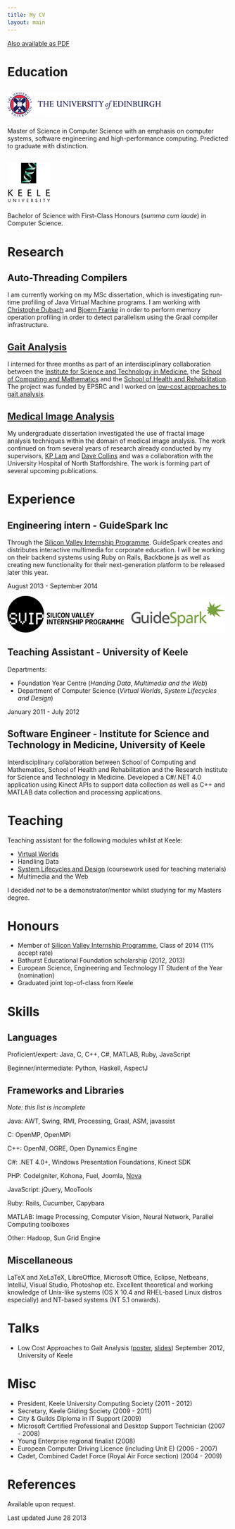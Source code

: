 ```yaml
---
title: My CV
layout: main
---
```


[Also available as PDF](http://chrisatk.in/cv)

# Education

## [![The University of Edinburgh](assets/ed.png)](http://www.inf.ed.ac.uk)

Master of Science in Computer Science with an emphasis on computer systems, software engineering and high-performance computing. Predicted to graduate with distinction.

<!--Modules: [Parallel Programming Languages and Systems](http://www.inf.ed.ac.uk/teaching/courses/ppls), [Compiling Techniques](http://www.inf.ed.ac.uk/teaching/courses/ct), [Parallel Architectures](http://www.inf.ed.ac.uk/teaching/courses/pa), [Multi-Agent Semantic Web Systems](http://www.inf.ed.ac.uk/teaching/courses/masws), [Extreme Computing](http://www.inf.ed.ac.uk/teaching/courses/exc), [Distributed Systems](http://www.inf.ed.ac.uk/teaching/courses/ds), [Design and Analysis of Parallel Algorithms](http://www.inf.ed.ac.uk/teaching/courses/dapa) and Threaded Programming (at [EPCC](http://www.epcc.ed.ac.uk)).-->

<!--Dissertation title: "Dynamic Parallelism Detection in the Java HotSpot Virtual Machine"-->

## [![University of Keele](assets/keele.png)](http://www.scm.keele.ac.uk)
Bachelor of Science with First-Class Honours (*summa cum laude*) in Computer Science.

<!--Modules included: [Advanced Programming Practices](http://www.keele.ac.uk/modcat/2011-2/csc-20004.htm), [Computational Intelligence 1](http://www.keele.ac.uk/modcat/2011-2/csc-20023.htm) and [2](http://www.keele.ac.uk/modcat/2011-2/csc-30020.htm), [Advanced Databases and Applications](http://www.keele.ac.uk/modcat/2011-2/csc-30002.htm) and [Communications and Networks](http://www.keele.ac.uk/modcat/2011-2/csc-30012.htm). I also took additional modules in mathematics, forensic science, Russian language and astrophysics.-->

# Research

## Auto-Threading Compilers
I am currently working on my MSc dissertation, which is investigating run-time profiling of Java Virtual Machine programs. I am working with [Christophe Dubach](http://homepages.inf.ed.ac.uk/cdubach) and [Bjoern Franke](http://homepages.inf.ed.ac.uk/bfranke) in order to perform memory operation profiling in order to detect parallelism using the Graal compiler infrastructure.

## [Gait Analysis](research/gait-analysis.html)
I interned for three months as part of an interdisciplinary collaboration between the [Institute for Science and Technology in Medicine](http://www.keele.ac.uk/istm/), the [School of Computing and Mathematics](http://keele.ac.uk/scm) and the [School of Health and Rehabilitation](http://www.keele.ac.uk/healthandrehabilitation/). The project was funded by EPSRC and I worked on [low-cost approaches to gait analysis](pub/approaches.pdf).

## [Medical Image Analysis](research/apex.html)
My undergraduate dissertation investigated the use of fractal image analysis techniques within the domain of medical image analysis. The work continued on from several years of research already conducted by my supervisors, [KP Lam](http://www.keele.ac.uk/scm/staff/academic/drkplam/) and [Dave Collins](http://www.keele.ac.uk/scm/staff/academic/davidcollins/) and was a collaboration with the University Hospital of North Staffordshire. The work is forming part of several upcoming publications.

# Experience

## Engineering intern - GuideSpark Inc
Through the [Silicon Valley Internship Programme](http://www.siliconvalleyinternship.com). GuideSpark creates and distributes interactive multimedia for corporate education. I will be working on their backend systems using Ruby on Rails, Backbone.js as well as creating new functionality for their next-generation platform to be released later this year.

August 2013 - September 2014

![Silicon Valley Internship Programme](assets/svip-guidespark.png)

## Teaching Assistant - University of Keele

Departments:

* Foundation Year Centre (*Handing Data*, *Multimedia and the Web*)
* Department of Computer Science (*Virtual Worlds*, *System Lifecycles and Design*)

January 2011 - July 2012


## Software Engineer - Institute for Science and Technology in Medicine, University of Keele
Interdisciplinary collaboration between School of Computing and Mathematics, School of Health and Rehabilitation and the Research Institute for Science and Technology in Medicine. Developed a C#/.NET 4.0 application using Kinect APIs to support data collection as well as C++ and MATLAB data collection and processing applications.

# Teaching
Teaching assistant for the following modules whilst at Keele:

- [Virtual Worlds](http://www.keele.ac.uk/modcat/2011-2/csc-20024.htm)
- Handling Data
- [System Lifecycles and Design](http://www.keele.ac.uk/modcat/2011-2/csc-20022.htm) (coursework used for teaching materials)
- Multimedia and the Web

I decided _not_ to be a demonstrator/mentor whilst studying for my Masters degree.

# Honours
 - Member of [Silicon Valley Internship Programme](http://siliconvalleyinternship.com), Class of 2014 (11% accept rate)
 - Bathurst Educational Foundation scholarship (2012, 2013)
 - European Science, Engineering and Technology IT Student of the Year (nomination)
 - Graduated joint top-of-class from Keele 

# Skills
## Languages
Proficient/expert: Java, C, C++, C#, MATLAB, Ruby, JavaScript

Beginner/intermediate: Python, Haskell, AspectJ

## Frameworks and Libraries
*Note: this list is incomplete*

Java: AWT, Swing, RMI, Processing, Graal, ASM, javassist  

C: OpenMP, OpenMPI

C++: OpenNI, OGRE, Open Dynamics Engine

C#: .NET 4.0+, Windows Presentation Foundations, Kinect SDK

PHP: CodeIgniter, Kohona, Fuel, Joomla, [Nova](projects/nova.html)

JavaScript: jQuery, MooTools

Ruby: Rails, Cucumber, Capybara

MATLAB: Image Processing, Computer Vision, Neural Network, Parallel Computing toolboxes

Other: Hadoop, Sun Grid Engine

## Miscellaneous
LaTeX and XeLaTeX, LibreOffice, Microsoft Office, Eclipse, Netbeans, IntelliJ, Visual Studio, Photoshop etc. Excellent theoretical and working knowledge of Unix-like systems (OS X 10.4 and RHEL-based Linux distros especially) and NT-based systems (NT 5.1 onwards).

# Talks
- Low Cost Approaches to Gait Analysis ([poster](http://www.keele.ac.uk/media/keeleuniversity/facnatsci/scm/seminars/Epsam%20poster%20portrait%20chris.pdf), [slides](pub/approaches.pdf)) September 2012, University of Keele


# Misc
- President, Keele University Computing Society (2011 - 2012)
- Secretary, Keele Gliding Society (2009 - 2011)
- City & Guilds Diploma in IT Support (2009)
- Microsoft Certified Professional and Desktop Support Technician (2007 - 2008)
- Young Enterprise regional finalist (2008)
- European Computer Driving Licence (including Unit E) (2006 - 2007)
- Cadet, Combined Cadet Force (Royal Air Force section) (2004 - 2009)

# References
Available upon request.

Last updated June 28 2013

